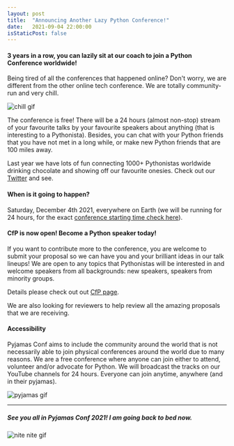 ```yaml
---
layout: post
title:  "Announcing Another Lazy Python Conference!"
date:   2021-09-04 22:00:00
isStaticPost: false
---
```

#### 3 years in a row, you can lazily sit at our coach to join a Python Conference worldwide!

Being tired of all the conferences that happened online? Don't worry, we are different from the other online tech conference. We are totally community-run and very chill.

![chill gif](https://c.tenor.com/P0_30tC2ASgAAAAC/chill-relax.gif)

The conference is free! There will be a 24 hours (almost non-stop) stream of your favourite talks by your favourite speakers about anything (that is interesting to a Pythonista). Besides, you can chat with your Python friends that you have not met in a long while, or make new Python friends that are 100 miles away.

Last year we have lots of fun connecting 1000+ Pythonistas worldwide drinking chocolate and showing off our favourite onesies. Check out our [Twitter](https://twitter.com/intent/user?screen_name=PyjamasConf) and see.

#### When is it going to happen?
Saturday, December 4th 2021, everywhere on Earth (we will be running for 24 hours, for the exact [conference starting time check here](https://www.timeanddate.com/worldclock/fixedtime.html?msg=Pyjamas+Conf+2021&iso=20211204T07&ah=23&am=55)).

#### CfP is now open! Become a Python speaker today!

If you want to contribute more to the conference, you are welcome to submit your proposal so we can have you and your brilliant ideas in our talk lineups! We are open to any topics that Pythonistas will be interested in and welcome speakers from all backgrounds: new speakers, speakers from minority groups.

Details please check out out [CfP page](https://pyjamas.live/cfp/).

We are also looking for reviewers to help review all the amazing proposals that we are receiving.

#### Accessibility

Pyjamas Conf aims to include the community around the world that is not necessarily able to join physical conferences around the world due to many reasons. We are a free conference where anyone can join either to attend, volunteer and/or advocate for Python. We will broadcast the tracks on our YouTube channels for 24 hours. Everyone can join anytime, anywhere (and in their pyjamas).

![pyjamas gif](https://media1.tenor.com/images/4bc7d5468b29849560b1c4dfec744446/tenor.gif?itemid=13767222)

---

##### See you all in Pyjamas Conf 2021! I am going back to bed now.

![nite nite gif](https://c.tenor.com/EHnzsehBZaQAAAAC/backspring-go-to-bed.gif)
